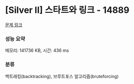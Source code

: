 # [Silver II] 스타트와 링크 - 14889 

[문제 링크](https://www.acmicpc.net/problem/14889) 

### 성능 요약

메모리: 141736 KB, 시간: 436 ms

### 분류

백트래킹(backtracking), 브루트포스 알고리즘(bruteforcing)

